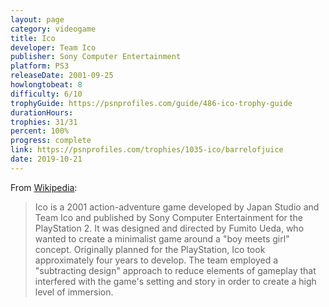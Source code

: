 ```yaml
---
layout: page
category: videogame
title: Ico
developer: Team Ico
publisher: Sony Computer Entertainment
platform: PS3
releaseDate: 2001-09-25
howlongtobeat: 8
difficulty: 6/10
trophyGuide: https://psnprofiles.com/guide/486-ico-trophy-guide
durationHours:
trophies: 31/31
percent: 100%
progress: complete
link: https://psnprofiles.com/trophies/1035-ico/barrelofjuice
date: 2019-10-21
---
```


From [Wikipedia](https://en.wikipedia.org/wiki/Ico):

> Ico is a 2001 action-adventure game developed by Japan Studio and Team Ico and published by Sony Computer Entertainment for the PlayStation 2. It was designed and directed by Fumito Ueda, who wanted to create a minimalist game around a "boy meets girl" concept. Originally planned for the PlayStation, Ico took approximately four years to develop. The team employed a "subtracting design" approach to reduce elements of gameplay that interfered with the game's setting and story in order to create a high level of immersion.
